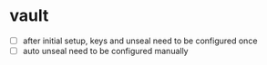 # vault

- [ ] after initial setup, keys and unseal need to be configured once
- [ ] auto unseal need to be configured manually
